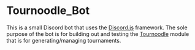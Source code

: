 # Tournoodle_Bot

This is a small Discord bot that uses the [Discord.js][0] framework. The sole
purpose of the bot is for building out and testing the [Tournoodle][1] module
that is for generating/managing tournaments.

[0]: https://discord.js.org/#/
[1]: https://github.com/HF-Solutions/Tournoodle